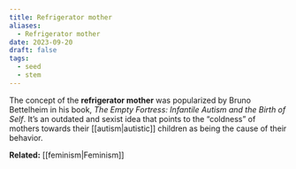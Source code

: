 ```yaml
---
title: Refrigerator mother
aliases:
  - Refrigerator mother
date: 2023-09-20
draft: false
tags:
  - seed
  - stem
---
```


The concept of the **refrigerator mother** was popularized by Bruno Bettelheim in his book, *The Empty Fortress: Infantile Autism and the Birth of Self*. It’s an outdated and sexist idea that points to the “coldness” of mothers towards their [[autism|autistic]] children as being the cause of their behavior.

**Related:** [[feminism|Feminism]]
